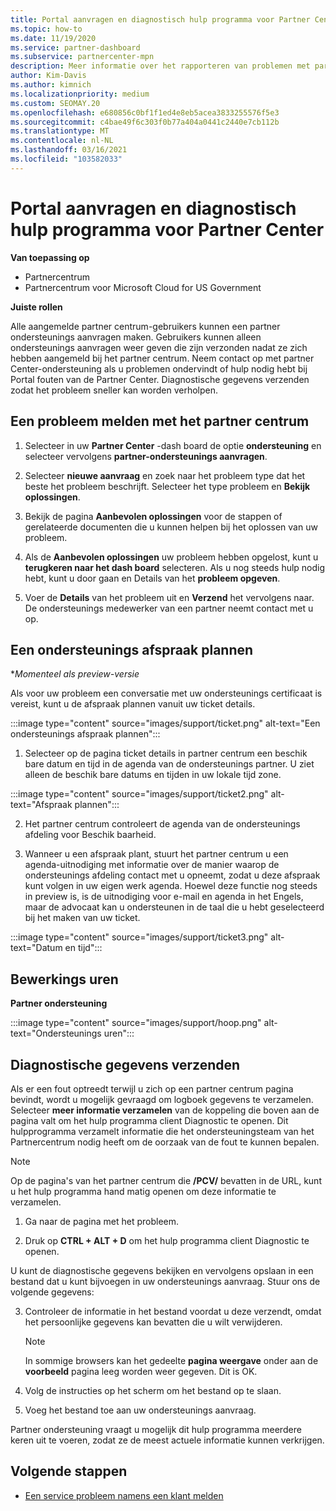 ```yaml
---
title: Portal aanvragen en diagnostisch hulp programma voor Partner Center
ms.topic: how-to
ms.date: 11/19/2020
ms.service: partner-dashboard
ms.subservice: partnercenter-mpn
description: Meer informatie over het rapporteren van problemen met partner centrum en het verzamelen van diagnostische gegevens voor het partner ondersteunings team.
author: Kim-Davis
ms.author: kimnich
ms.localizationpriority: medium
ms.custom: SEOMAY.20
ms.openlocfilehash: e680856c0bf1f1ed4e8eb5acea3833255576f5e3
ms.sourcegitcommit: c4bae49f6c303f0b77a404a0441c2440e7cb112b
ms.translationtype: MT
ms.contentlocale: nl-NL
ms.lasthandoff: 03/16/2021
ms.locfileid: "103582033"
---
```

# <a name="partner-center-portal-requests-and-diagnostic-tool"></a>Portal aanvragen en diagnostisch hulp programma voor Partner Center

**Van toepassing op**

- Partnercentrum
- Partnercentrum voor Microsoft Cloud for US Government

**Juiste rollen**

Alle aangemelde partner centrum-gebruikers kunnen een partner ondersteunings aanvragen maken. Gebruikers kunnen alleen ondersteunings aanvragen weer geven die zijn verzonden nadat ze zich hebben aangemeld bij het partner centrum.
Neem contact op met partner Center-ondersteuning als u problemen ondervindt of hulp nodig hebt bij Portal fouten van de Partner Center. Diagnostische gegevens verzenden zodat het probleem sneller kan worden verholpen.

## <a name="report-a-problem-with-the-partner-center"></a>Een probleem melden met het partner centrum

1. Selecteer in uw **Partner Center** -dash board de optie **ondersteuning** en selecteer vervolgens **partner-ondersteunings aanvragen**.

2. Selecteer **nieuwe aanvraag** en zoek naar het probleem type dat het beste het probleem beschrijft. Selecteer het type probleem en **Bekijk oplossingen**.

3. Bekijk de pagina **Aanbevolen oplossingen** voor de stappen of gerelateerde documenten die u kunnen helpen bij het oplossen van uw probleem.

4. Als de **Aanbevolen oplossingen** uw probleem hebben opgelost, kunt u **terugkeren naar het dash board** selecteren. Als u nog steeds hulp nodig hebt, kunt u door gaan en Details van het **probleem opgeven**.

5. Voer de **Details** van het probleem uit en **Verzend** het vervolgens naar. De ondersteunings medewerker van een partner neemt contact met u op.

## <a name="schedule-a-support-appointment"></a>Een ondersteunings afspraak plannen 

**Momenteel als preview-versie*

Als voor uw probleem een conversatie met uw ondersteunings certificaat is vereist, kunt u de afspraak plannen vanuit uw ticket details.

:::image type="content" source="images/support/ticket.png" alt-text="Een ondersteunings afspraak plannen":::

1.  Selecteer op de pagina ticket details in partner centrum een beschik bare datum en tijd in de agenda van de ondersteunings partner. U ziet alleen de beschik bare datums en tijden in uw lokale tijd zone.

:::image type="content" source="images/support/ticket2.png" alt-text="Afspraak plannen":::

2. Het partner centrum controleert de agenda van de ondersteunings afdeling voor Beschik baarheid.

1. Wanneer u een afspraak plant, stuurt het partner centrum u een agenda-uitnodiging met informatie over de manier waarop de ondersteunings afdeling contact met u opneemt, zodat u deze afspraak kunt volgen in uw eigen werk agenda.  Hoewel deze functie nog steeds in preview is, is de uitnodiging voor e-mail en agenda in het Engels, maar de advocaat kan u ondersteunen in de taal die u hebt geselecteerd bij het maken van uw ticket.

:::image type="content" source="images/support/ticket3.png" alt-text="Datum en tijd":::

## <a name="hours-of-operation"></a>Bewerkings uren

**Partner ondersteuning**

:::image type="content" source="images/support/hoop.png" alt-text="Ondersteunings uren":::

## <a name="send-diagnostics"></a>Diagnostische gegevens verzenden

Als er een fout optreedt terwijl u zich op een partner centrum pagina bevindt, wordt u mogelijk gevraagd om logboek gegevens te verzamelen. Selecteer **meer informatie verzamelen** van de koppeling die boven aan de pagina valt om het hulp programma client Diagnostic te openen. Dit hulpprogramma verzamelt informatie die het ondersteuningsteam van het Partnercentrum nodig heeft om de oorzaak van de fout te kunnen bepalen. 

>[!NOTE]
>Op de pagina's van het partner centrum die **/PCV/** bevatten in de URL, kunt u het hulp programma hand matig openen om deze informatie te verzamelen.

1. Ga naar de pagina met het probleem.

2. Druk op **CTRL + ALT + D** om het hulp programma client Diagnostic te openen.

U kunt de diagnostische gegevens bekijken en vervolgens opslaan in een bestand dat u kunt bijvoegen in uw ondersteunings aanvraag. Stuur ons de volgende gegevens:

3. Controleer de informatie in het bestand voordat u deze verzendt, omdat het persoonlijke gegevens kan bevatten die u wilt verwijderen.

    >[!NOTE]
    >In sommige browsers kan het gedeelte **pagina weergave** onder aan de **voorbeeld** pagina leeg worden weer gegeven. Dit is OK.

4. Volg de instructies op het scherm om het bestand op te slaan.

5. Voeg het bestand toe aan uw ondersteunings aanvraag.

Partner ondersteuning vraagt u mogelijk dit hulp programma meerdere keren uit te voeren, zodat ze de meest actuele informatie kunnen verkrijgen.

## <a name="next-steps"></a>Volgende stappen

- [Een service probleem namens een klant melden](report-problems-on-behalf-of-a-customer.md)
